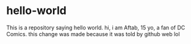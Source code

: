 # hello-world
This is a repository saying hello world.
hi, i am Aftab, 15 yo, a fan of DC Comics.
this change was made because it was told by github web lol
